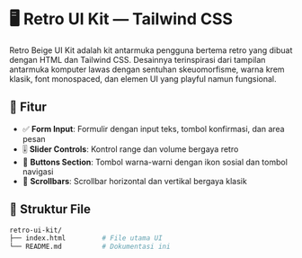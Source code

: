 # 🖥️ Retro UI Kit — Tailwind CSS

Retro Beige UI Kit adalah kit antarmuka pengguna bertema retro yang dibuat dengan HTML dan Tailwind CSS. Desainnya terinspirasi dari tampilan antarmuka komputer lawas dengan sentuhan skeuomorfisme, warna krem klasik, font monospaced, dan elemen UI yang playful namun fungsional.

## 🔧 Fitur

- ✅ **Form Input**: Formulir dengan input teks, tombol konfirmasi, dan area pesan
- 🎚️ **Slider Controls**: Kontrol range dan volume bergaya retro
- 🔲 **Buttons Section**: Tombol warna-warni dengan ikon sosial dan tombol navigasi
- 📜 **Scrollbars**: Scrollbar horizontal dan vertikal bergaya klasik

## 📁 Struktur File

```bash
retro-ui-kit/
├── index.html         # File utama UI
└── README.md          # Dokumentasi ini
